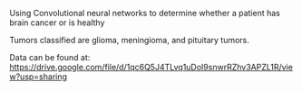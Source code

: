 Using Convolutional neural networks to determine whether a patient has brain cancer or is healthy

Tumors classified are glioma, meningioma, and pituitary tumors. 

Data can be found at: https://drive.google.com/file/d/1qc6Q5J4TLvq1uDoI9snwrRZhv3APZL1R/view?usp=sharing 
